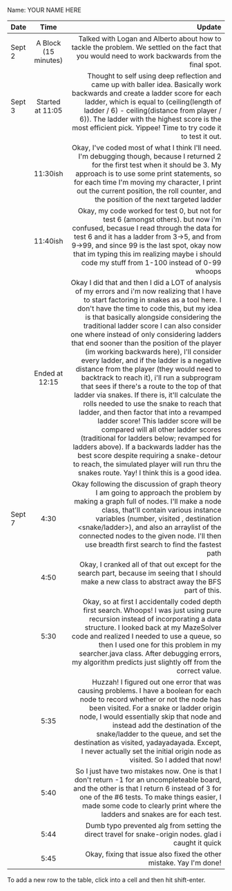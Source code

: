 Name: YOUR NAME HERE

| Date   |         Time         |                                                                                                                                                                                                                                                                                                                                                                                                                                                                                                                                                                                                                                                                                                                                                                                                                                                                                                                                                                                                                                                                                     Update |
|:-------|:--------------------:|-------------------------------------------------------------------------------------------------------------------------------------------------------------------------------------------------------------------------------------------------------------------------------------------------------------------------------------------------------------------------------------------------------------------------------------------------------------------------------------------------------------------------------------------------------------------------------------------------------------------------------------------------------------------------------------------------------------------------------------------------------------------------------------------------------------------------------------------------------------------------------------------------------------------------------------------------------------------------------------------------------------------------------------------------------------------------------------------:|
| Sept 2 | A Block (15 minutes) |                                                                                                                                                                                                                                                                                                                                                                                                                                                                                                                                                                                                                                                                                                                                                                                                                                                                                                                                           Talked with Logan and Alberto about how to tackle the problem. We settled on the fact that you would need to work backwards from the final spot. |
| Sept 3 |   Started at 11:05   |                                                                                                                                                                                                                                                                                                                                                                                                                                                                                                                                                                                                                                                                                                                                                   Thought to self using deep reflection and came up with baller idea. Basically work backwards and create a ladder score for each ladder, which is equal to (ceiling(length of ladder / 6) - ceiling(distance from player / 6)). The ladder with the highest score is the most efficient pick. Yippee! Time to try code it to test it out. |
|        |       11:30ish       |                                                                                                                                                                                                                                                                                                                                                                                                                                                                                                                                                                                                                                                                                                                                                                Okay, I've coded most of what I think I'll need. I'm debugging though, because I returned 2 for the first test when it should be 3. My approach is to use some print statements, so for each time I'm moving my character, I print out the current position, the roll counter, and the position of the next targeted ladder |
|        |       11:40ish       |                                                                                                                                                                                                                                                                                                                                                                                                                                                                                                                                                                                                                                                                                                                                                              Okay, my code worked for test 0, but not for test 6 (amongst others). but now i'm confused, becasue I read through the data for test 6 and it has a ladder from 3->5, and from 9->99, and since 99 is the last spot, okay now that im typing this im realizing maybe i should code my stuff from 1-100 instead of 0-99 whoops |
|        |    Ended at 12:15    | Okay I did that and then I did a LOT of analysis of my errors and i'm now realizing that I have to start factoring in snakes as a tool here. I don't have the time to code this, but my idea is that basically alongside considering the traditional ladder score I can also consider one where instead of only considering ladders that end sooner than the position of the player (im working backwards here), I'll consider every ladder, and if the ladder is a negative distance from the player (they would need to backtrack to reach it), i'll run a subprogram that sees if there's a route to the top of that ladder via snakes. If there is, it'll calculate the rolls needed to use the snake to reach that ladder, and then factor that into a revamped ladder score! This ladder score will be compared will all other ladder scores (traditional for ladders below; revamped for ladders above). If a backwards ladder has the best score despite requiring a snake-detour to reach, the simulated player will run thru the snakes route. Yay! I think this is a good idea. |
| Sept 7 |         4:30         |                                                                                                                                                                                                                                                                                                                                                                                                                                                                                                                                                                                                                                                                                                                     Okay following the discussion of graph theory I am going to approach the problem by making a graph full of nodes. I'll make a node class, that'll contain various instance variables (number, visited <bool>, destination <snake/ladder>), and also an arraylist of the connected nodes to the given node. I'll then use breadth first search to find the fastest path |
|        |         4:50         |                                                                                                                                                                                                                                                                                                                                                                                                                                                                                                                                                                                                                                                                                                                                                                                                                                                                                                                                        Okay, I cranked all of that out except for the search part, because im seeing that I should make a new class to abstract away the BFS part of this. |
|        |         5:30         |                                                                                                                                                                                                                                                                                                                                                                                                                                                                                                                                                                                                                                                                                                             Okay, so at first I accidentally coded depth first search. Whoops! I was just using pure recursion instead of incorporating a data structure. I looked back at my MazeSolver code and realized I needed to use a queue, so then I used one for this problem in my searcher.java class. After debugging errors, my algorithm predicts just slightly off from the correct value. |
|        |         5:35         |                                                                                                                                                                                                                                                                                                                                                                                                                                                                                                                                                                                                                                                              Huzzah! I figured out one error that was causing problems. I have a boolean for each node to record whether or not the node has been visited. For a snake or ladder origin node, I would essentially skip that node and instead add the destination of the snake/ladder to the queue, and set the destination as visited, yadayadayada. Except, I never actually set the initial origin node as visited. So I added that now! |
|        |         5:40         |                                                                                                                                                                                                                                                                                                                                                                                                                                                                                                                                                                                                                                                                                                                                                                                                                So I just have two mistakes now. One is that I don't return -1 for an uncompleteable board, and the other is that I return 6 instead of 3 for one of the #6 tests. To make things easier, I made some code to clearly print where the ladders and snakes are for each test. |
|        |         5:44         |                                                                                                                                                                                                                                                                                                                                                                                                                                                                                                                                                                                                                                                                                                                                                                                                                                                                                                                                                                                      Dumb typo prevented alg from setting the direct travel for snake-origin nodes. glad i caught it quick |
|        |         5:45         |                                                                                                                                                                                                                                                                                                                                                                                                                                                                                                                                                                                                                                                                                                                                                                                                                                                                                                                                                                                                                        Okay, fixing that issue also fixed the other mistake. Yay I'm done! |


To add a new row to the table, click into a cell and then hit shift-enter.